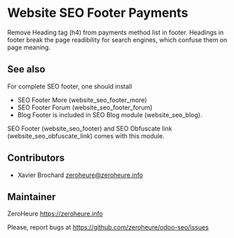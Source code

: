 # Website SEO Footer Payments

Remove Heading tag (h4) from payments method list in footer. Headings in footer break the page readibility for search engines, which confuse them on page meaning.

## See also

For complete SEO footer, one should install

- SEO Footer More (website_seo_footer_more)
- SEO Footer Forum (website_seo_footer_forum)
- Blog Footer is included in SEO Blog module (website_seo_blog).

SEO Footer (website_seo_footer) and SEO Obfuscate link (website_seo_obfuscate_link) comes with this module.

## Contributors

- Xavier Brochard zeroheure@zeroheure.info

## Maintainer

ZeroHeure
https://zeroheure.info

Please, report bugs at https://github.com/zeroheure/odoo-seo/issues


